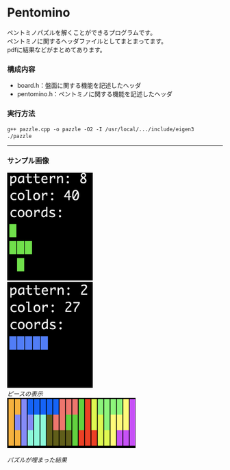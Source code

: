 # Pentomino
ペントミノパズルを解くことができるプログラムです。  
ペントミノに関するヘッダファイルとしてまとまってます。  
pdfに結果などがまとめてあります。
### 構成内容
- board.h：盤面に関する機能を記述したヘッダ
- pentomino.h：ペントミノに関する機能を記述したヘッダ
### 実行方法
```
g++ pazzle.cpp -o pazzle -O2 -I /usr/local/.../include/eigen3
./pazzle
```
---
### サンプル画像
<p align="left">
<img src="image/sample01.png" width="200">
<br>
<img src="image/sample02.png" width="200">
<br>
<em>ピースの表示</em>
<br>
<img src="image/pazzle1.png" width="300">

<em>パズルが埋まった結果</em>
</p>
